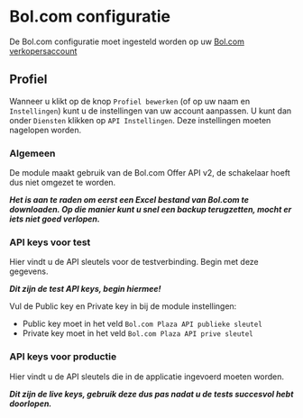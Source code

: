 # Bol.com configuratie
De Bol.com configuratie moet ingesteld worden op uw [Bol.com verkopersaccount](https://www.bol.com/sdd/dashboard/dashboard.html)

## Profiel
Wanneer u klikt op de knop `Profiel bewerken` (of op uw naam en `Instellingen`) kunt u de instellingen van uw account aanpassen. U kunt dan onder `Diensten` klikken op `API Instellingen`. Deze instellingen moeten nagelopen worden.

### Algemeen
De module maakt gebruik van de Bol.com Offer API v2, de schakelaar hoeft dus niet omgezet te worden.

***Het is aan te raden om eerst een Excel bestand van Bol.com te downloaden. Op die manier kunt u snel een backup terugzetten, mocht er iets niet goed verlopen.***

### API keys voor test
Hier vindt u de API sleutels voor de testverbinding. Begin met deze gegevens.

***Dit zijn de test API keys, begin hiermee!***

Vul de Public key en Private key in bij de module instellingen:
  - Public key moet in het veld `Bol.com Plaza API publieke sleutel`
  - Private key moet in het veld `Bol.com Plaza API prive sleutel`

### API keys voor productie
Hier vindt u de API sleutels die in de applicatie ingevoerd moeten worden.

***Dit zijn de live keys, gebruik deze dus pas nadat u de tests succesvol hebt doorlopen.***

